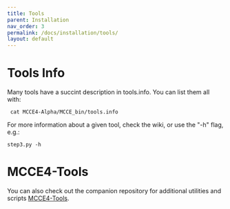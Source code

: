 ```yaml
---
title: Tools
parent: Installation
nav_order: 3
permalink: /docs/installation/tools/
layout: default
---
```


# Tools Info
Many tools have a succint description in tools.info. You can list them all with:
```
 cat MCCE4-Alpha/MCCE_bin/tools.info
```

For more information about a given tool, check the wiki, or use the "-h" flag, e.g.:
```
step3.py -h
```

# MCCE4-Tools
You can also check out the companion repository for additional utilities and scripts [MCCE4-Tools](https://github.com/GunnerLab/MCCE4-Tools).

